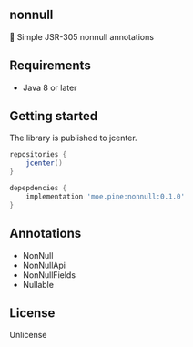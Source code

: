 ## nonnull

:police_car: Simple JSR-305 nonnull annotations

## Requirements
- Java 8 or later

## Getting started
The library is published to jcenter.

```gradle
repositories {
    jcenter()
}

depepdencies {
    implementation 'moe.pine:nonnull:0.1.0'
}
```

## Annotations
- NonNull
- NonNullApi
- NonNullFields
- Nullable

## License
Unlicense
